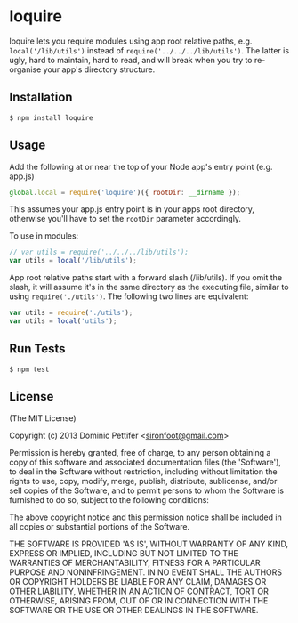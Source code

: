 loquire
=====

loquire lets you require modules using app root relative paths, e.g. ````local('/lib/utils')```` instead of ````require('../../../lib/utils')````. The latter is ugly, hard to maintain, hard to read, and will break when you try to re-organise your app's directory structure.

## Installation
	$ npm install loquire
## Usage

Add the following at or near the top of your Node app's entry point  (e.g. app.js)

````javascript
global.local = require('loquire')({ rootDir: __dirname });
````
This assumes your app.js entry point is in your apps root directory, otherwise you'll have to set the ````rootDir```` parameter accordingly.

To use in modules:

````javascript
// var utils = require('../../../lib/utils');
var utils = local('/lib/utils');
````

App root relative paths start with a forward slash (/lib/utils). If you omit the slash, it will assume it's in the same directory as the executing file, similar to using ````require('./utils')````. The following two lines are equivalent:

````javascript
var utils = require('./utils');
var utils = local('utils');
````

## Run Tests
    $ npm test

## License 

(The MIT License)

Copyright (c) 2013 Dominic Pettifer &lt;sironfoot@gmail.com&gt;

Permission is hereby granted, free of charge, to any person obtaining
a copy of this software and associated documentation files (the
'Software'), to deal in the Software without restriction, including
without limitation the rights to use, copy, modify, merge, publish,
distribute, sublicense, and/or sell copies of the Software, and to
permit persons to whom the Software is furnished to do so, subject to
the following conditions:

The above copyright notice and this permission notice shall be
included in all copies or substantial portions of the Software.

THE SOFTWARE IS PROVIDED 'AS IS', WITHOUT WARRANTY OF ANY KIND,
EXPRESS OR IMPLIED, INCLUDING BUT NOT LIMITED TO THE WARRANTIES OF
MERCHANTABILITY, FITNESS FOR A PARTICULAR PURPOSE AND NONINFRINGEMENT.
IN NO EVENT SHALL THE AUTHORS OR COPYRIGHT HOLDERS BE LIABLE FOR ANY
CLAIM, DAMAGES OR OTHER LIABILITY, WHETHER IN AN ACTION OF CONTRACT,
TORT OR OTHERWISE, ARISING FROM, OUT OF OR IN CONNECTION WITH THE
SOFTWARE OR THE USE OR OTHER DEALINGS IN THE SOFTWARE.
